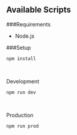 ## Available Scripts

###Requirements

- Node.js

###Setup
<br/>

````
npm install
````

<br/>

Development
````
npm run dev
````

<br/>

Production
````
npm run prod
````